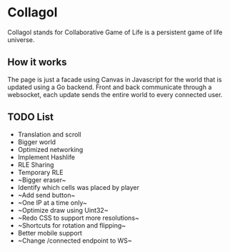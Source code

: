 # Collagol

Collagol stands for Collaborative Game of Life is a persistent game of life universe.  

## How it works

The page is just a facade using Canvas in Javascript for the world that is updated using a Go backend.
Front and back communicate through a websocket, each update sends the entire world to every connected user. 

## TODO List

 * Translation and scroll
 * Bigger world
 * Optimized networking
 * Implement Hashlife
 * RLE Sharing
 * Temporary RLE
 * ~Bigger eraser~
 * Identify which cells was placed by player
 * ~Add send button~
 * ~One IP at a time only~
 * ~Optimize draw using Uint32~
 * ~Redo CSS to support more resolutions~
 * ~Shortcuts for rotation and flipping~
 * Better mobile support 
 * ~Change /connected endpoint to WS~
 
